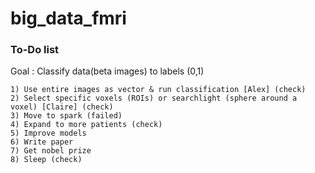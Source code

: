 # big_data_fmri



### To-Do list

Goal : Classify data(beta images) to labels (0,1)

    1) Use entire images as vector & run classification [Alex] (check)
    2) Select specific voxels (ROIs) or searchlight (sphere around a voxel) [Claire] (check)
    3) Move to spark (failed)
    4) Expand to more patients (check)
    5) Improve models
    6) Write paper
    7) Get nobel prize
    8) Sleep (check)
    

